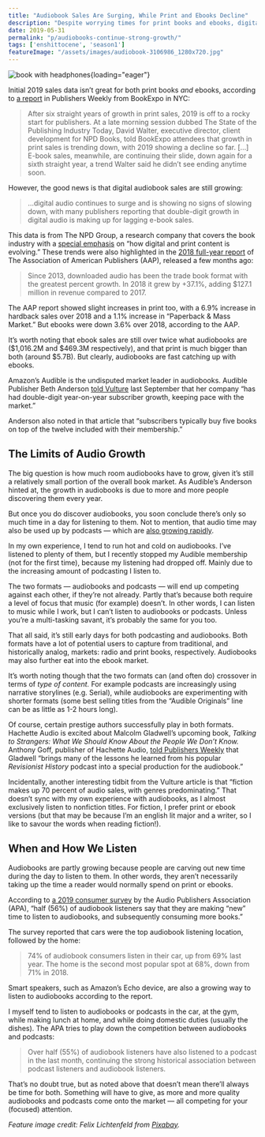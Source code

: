 ```yaml
---
title: "Audiobook Sales Are Surging, While Print and Ebooks Decline"
description: "Despite worrying times for print books and ebooks, digital audiobooks in the 2010s have given the book industry reason to be optimistic. The big question is how much more can audiobooks grow."
date: 2019-05-31
permalink: "p/audiobooks-continue-strong-growth/"
tags: ['enshittocene', 'season1']
featureImage: "/assets/images/audiobook-3106986_1280x720.jpg"
---
```


![book with headphones](/assets/images/audiobook-3106986_1280x720.jpg){loading="eager"}

Initial 2019 sales data isn’t great for both print books _and_ ebooks, according to [a report](https://www.publishersweekly.com/pw/by-topic/industry-news/bea/article/80287-bookexpo-2019-book-sales-off-to-a-slow-start-for-2019.html) in Publishers Weekly from BookExpo in NYC:

> After six straight years of growth in print sales, 2019 is off to a rocky start for publishers. At a late morning session dubbed The State of the Publishing Industry Today, David Walter, executive director, client development for NPD Books, told BookExpo attendees that growth in print sales is trending down, with 2019 showing a decline so far. \[…\] E-book sales, meanwhile, are continuing their slide, down again for a sixth straight year, a trend Walter said he didn’t see ending anytime soon.

However, the good news is that digital audiobook sales are still growing:

> …digital audio continues to surge and is showing no signs of slowing down, with many publishers reporting that double-digit growth in digital audio is making up for lagging e-book sales.

This data is from The NPD Group, a research company that covers the book industry with a [special emphasis](https://www.npd.com/wps/portal/npd/us/industry-expertise/books/) on “how digital and print content is evolving.” These trends were also highlighted in the [2018 full-year report](https://newsroom.publishers.org/aap-statshot-trade-book-publisher-revenue-increased-by-46-in-2018/) of The Association of American Publishers (AAP), released a few months ago:

> Since 2013, downloaded audio has been the trade book format with the greatest percent growth. In 2018 it grew by +37.1%, adding $127.1 million in revenue compared to 2017.

The AAP report showed slight increases in print too, with a 6.9% increase in hardback sales over 2018 and a 1.1% increase in “Paperback & Mass Market.” But ebooks were down 3.6% over 2018, according to the AAP. 

It’s worth noting that ebook sales are still over twice what audiobooks are ($1,016.2M and $469.3M respectively), and that print is much bigger than both (around $5.7B). But clearly, audiobooks are fast catching up with ebooks. 

Amazon’s Audible is the undisputed market leader in audiobooks. Audible Publisher Beth Anderson [told Vulture](https://www.vulture.com/2018/09/audiobooks-are-booming-but-how-long-will-that-last.html) last September that her company “has had double-digit year-on-year subscriber growth, keeping pace with the market.” 

Anderson also noted in that article that “subscribers typically buy five books on top of the twelve included with their membership.”

## The Limits of Audio Growth

The big question is how much room audiobooks have to grow, given it’s still a relatively small portion of the overall book market. As Audible’s Anderson hinted at, the growth in audiobooks is due to more and more people discovering them every year. 

But once you do discover audiobooks, you soon conclude there’s only so much time in a day for listening to them. Not to mention, that audio time may also be used up by podcasts — which are [also growing rapidly](https://www.cybercultural.com/p/spotify-and-google-make-moves-in). 

In my own experience, I tend to run hot and cold on audiobooks. I’ve listened to plenty of them, but I recently stopped my Audible membership (not for the first time), because my listening had dropped off. Mainly due to the increasing amount of podcasting I listen to. 

The two formats — audiobooks and podcasts — will end up competing against each other, if they’re not already. Partly that’s because both require a level of focus that music (for example) doesn’t. In other words, I can listen to music while I work, but I can’t listen to audiobooks or podcasts. Unless you’re a multi-tasking savant, it’s probably the same for you too. 

That all said, it’s still early days for both podcasting and audiobooks. Both formats have a lot of potential users to capture from traditional, and historically analog, markets: radio and print books, respectively. Audiobooks may also further eat into the ebook market. 

It’s worth noting though that the two formats can (and often do) crossover in terms of _type of content._ For example podcasts are increasingly using narrative storylines (e.g. Serial), while audiobooks are experimenting with shorter formats (some best selling titles from the “Audible Originals” line can be as little as 1-2 hours long). 

Of course, certain prestige authors successfully play in both formats. Hachette Audio is excited about Malcolm Gladwell’s upcoming book, _Talking to Strangers: What We Should Know About the People We Don’t Know._ Anthony Goff, publisher of Hachette Audio, [told Publishers Weekly](https://www.publishersweekly.com/pw/by-topic/industry-news/bea/article/80299-bookexpo-2019-hachette-audio-turns-25.html) that Gladwell “brings many of the lessons he learned from his popular _Revisionist History_ podcast into a special production for the audiobook.” 

Incidentally, another interesting tidbit from the Vulture article is that “fiction makes up 70 percent of audio sales, with genres predominating.” That doesn’t sync with my own experience with audiobooks, as I almost exclusively listen to nonfiction titles. For fiction, I prefer print or ebook versions (but that may be because I’m an english lit major and a writer, so I like to savour the words when reading fiction!).

## When and How We Listen

Audiobooks are partly growing because people are carving out new time during the day to listen to them. In other words, they aren’t necessarily taking up the time a reader would normally spend on print or ebooks. 

According to [a 2019 consumer survey](https://www.audiopub.org/uploads/pdf/Consumer-Survey-Press-Release-2019-FINAL.pdf) by the Audio Publishers Association (APA), “half (56%) of audiobook listeners say that they are making “new” time to listen to audiobooks, and subsequently consuming more books.” 

The survey reported that cars were the top audiobook listening location, followed by the home:

> 74% of audiobook consumers listen in their car, up from 69% last year. The home is the second most popular spot at 68%, down from 71% in 2018.

Smart speakers, such as Amazon’s Echo device, are also a growing way to listen to audiobooks according to the report. 

I myself tend to listen to audiobooks or podcasts in the car, at the gym, while making lunch at home, and while doing domestic duties (usually the dishes). The APA tries to play down the competition between audiobooks and podcasts:

> Over half (55%) of audiobook listeners have also listened to a podcast in the last month, continuing the strong historical association between podcast listeners and audiobook listeners.

That’s no doubt true, but as noted above that doesn’t mean there’ll always be time for both. Something will have to give, as more and more quality audiobooks and podcasts come onto the market — all competing for your (focused) attention.

*Feature image credit: Felix Lichtenfeld from <a href="https://pixabay.com//?utm_source=link-attribution&utm_medium=referral&utm_campaign=image&utm_content=3106986">Pixabay</a>.*